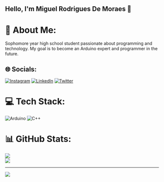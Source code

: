 ## Hello, I'm Miguel Rodrigues De Moraes 👋

# 💫 About Me:
Sophomore year high school student passionate about programming and technology. My goal is to become an Arduino expert and programmer in the future.<br>


## 🌐 Socials:
[![Instagram](https://img.shields.io/badge/Instagram-%23E4405F.svg?logo=Instagram&logoColor=white)](https://instagram.com/miguel.rodriguess) [![LinkedIn](https://img.shields.io/badge/LinkedIn-%230077B5.svg?logo=linkedin&logoColor=white)](https://www.linkedin.com/in/miguel-rodrigues-de-moraes-b0b819250/) [![Twitter](https://img.shields.io/badge/Twitter-%231DA1F2.svg?logo=Twitter&logoColor=white)](https://twitter.com/MigueIRodrigues) 

# 💻 Tech Stack:
![Arduino](https://img.shields.io/badge/-Arduino-00979D?style=for-the-badge&logo=Arduino&logoColor=white) ![C++](https://img.shields.io/badge/c++-%2300599C.svg?style=for-the-badge&logo=c%2B%2B&logoColor=white)
# 📊 GitHub Stats:
![](https://github-readme-stats.vercel.app/api?username=miguelrodriguessss&theme=tokyonight&hide_border=false&include_all_commits=true&count_private=false)<br/>
![](https://github-readme-streak-stats.herokuapp.com/?user=miguelrodriguessss&theme=tokyonight&hide_border=false)<br/>

---
[![](https://visitcount.itsvg.in/api?id=miguelrodriguessss&icon=0&color=1)](https://visitcount.itsvg.in)

<!-- Proudly created with GPRM ( https://gprm.itsvg.in ) -->
